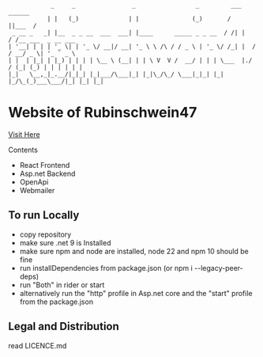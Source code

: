 ```
            _     _                _                 _         ___  ______                 
           | |   (_)              | |               (_)       /   ||___  /                 
 _ __ _   _| |__  _ _ __  ___  ___| |____      _____ _ _ __  / /| |   / /__ ___  _ __ ___  
| '__| | | | '_ \| | '_ \/ __|/ __| '_ \ \ /\ / / _ \ | '_ \/ /_| |  / / __/ _ \| '_ ` _ \
| |  | |_| | |_) | | | | \__ \ (__| | | \ V  V /  __/ | | | \___  |./ / (_| (_) | | | | | |
|_|   \__,_|_.__/|_|_| |_|___/\___|_| |_|\_/\_/ \___|_|_| |_|   |_/\_(_)___\___/|_| |_| |_|

```

# Website of Rubinschwein47

[Visit Here](https://rubinschwein47.com)

Contents
- React Frontend
- Asp.net Backend
- OpenApi
- Webmailer
## To run Locally

- copy repository
- make sure .net 9 is Installed
- make sure npm and node are installed, node 22 and npm 10 should be fine
- run installDependencies from package.json (or npm i --legacy-peer-deps)
- run "Both" in rider or start
- alternatively run the "http" profile in Asp.net core and the "start" profile from the package.json

## Legal and Distribution
read LICENCE.md

